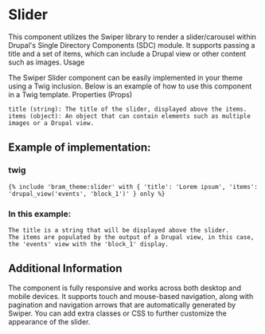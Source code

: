 # Slider

This component utilizes the Swiper library to render a slider/carousel within Drupal's Single Directory Components (SDC) module. It supports passing a title and a set of items, which can include a Drupal view or other content such as images.
Usage

The Swiper Slider component can be easily implemented in your theme using a Twig inclusion. Below is an example of how to use this component in a Twig template.
Properties (Props)

    title (string): The title of the slider, displayed above the items.
    items (object): An object that can contain elements such as multiple images or a Drupal view.

## Example of implementation:

### twig

`{% include 'bram_theme:slider' with {
'title': 'Lorem ipsum',
'items': 'drupal_view('events', 'block_1')'
} only %}`

### In this example:

    The title is a string that will be displayed above the slider.
    The items are populated by the output of a Drupal view, in this case, the 'events' view with the 'block_1' display.

## Additional Information

The component is fully responsive and works across both desktop and mobile devices. It supports touch and mouse-based navigation, along with pagination and navigation arrows that are automatically generated by Swiper. You can add extra classes or CSS to further customize the appearance of the slider.
